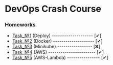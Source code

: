 # DevOps Crash Course
<h3>Homeworks</h3>

* [Task_№1](https://github.com/AlexanderMulyar/DevOps_CrashCourse/tree/master/Task_%E2%84%961) (Deploy) -------------------- [✔]
* [Task_№2](https://github.com/AlexanderMulyar/DevOps_CrashCourse/tree/master/Task_%E2%84%962) (Docker) -------------------- [✔]
* [Task_№3](https://github.com/AlexanderMulyar/DevOps_CrashCourse/tree/master/Task_%E2%84%963) (Minikube) ----------------- [❌]
* [Task_№4](https://github.com/AlexanderMulyar/DevOps_CrashCourse/tree/master/Task_%E2%84%964) (AWS) ----------------------- [✔]
* [Task_№5](https://github.com/AlexanderMulyar/DevOps_CrashCourse/tree/master/Task_%E2%84%965) (AWS-Lambda) ---------------- [✔]
